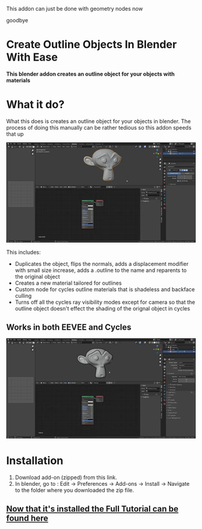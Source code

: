 This addon can just be done with geometry nodes now

goodbye

# Create Outline Objects In Blender With Ease

 **This blender addon creates an outline object for your objects with materials**

# What it do?

What this does is creates an outline object for your objects in blender. The process of doing this manually can be rather tedious so this addon speeds that up

![Addon Demostration webp](images/create_outlines_demo.webp)

This includes:

* Duplicates the object, flips the normals, adds a displacement modifier with small size increase, adds a .outline to the name and reparents to the original object
* Creates a new material tailored for outlines 
* Custom node for cycles outline materials that is shadeless and backface culling
* Turns off all the cycles ray visibility modes except for camera so that the outline object doesn't effect the shading of the orignal object in cycles

## Works in both EEVEE and Cycles

![eevee_v_cycles video](images/cycles_v_eevee.webp)

# Installation

1. Download add-on (zipped) from this link.
2. In blender, go to : Edit -> Preferences -> Add-ons -> Install -> Navigate to the folder where you downloaded the zip file.

## [Now that it's installed the Full Tutorial can be found here](https://github.com/TehMerow/blender_create_outline_mesh/wiki/Tutorial)
